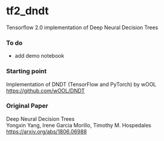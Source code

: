 # tf2_dndt
Tensorflow 2.0 implementation of Deep Neural Decision Trees

### To do
* add demo notebook

### Starting point
Implementation of DNDT (TensorFlow and PyTorch) by wOOL  
https://github.com/wOOL/DNDT

### Original Paper
Deep Neural Decision Trees  
Yongxin Yang, Irene Garcia Morillo, Timothy M. Hospedales  
https://arxiv.org/abs/1806.06988
